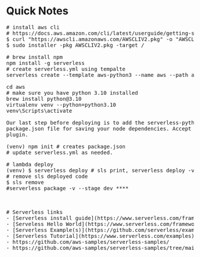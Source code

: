 # Quick Notes
<pre>
# install aws cli
# https://docs.aws.amazon.com/cli/latest/userguide/getting-started-install.html
$ curl "https://awscli.amazonaws.com/AWSCLIV2.pkg" -o "AWSCLIV2.pkg"
$ sudo installer -pkg AWSCLIV2.pkg -target /

# brew install npm
npm install -g serverless
# create serverless.yml using tempalte  
serverless create --template aws-python3 --name aws --path aws

cd aws
# make sure you have python 3.10 installed
brew install python@3.10
virtualenv venv --python=python3.10
venv\Scripts\activate

Our last step before deploying is to add the serverless-python-requirements plugin. Create a 
package.json file for saving your node dependencies. Accept the defaults, then install the 
plugin.

(venv) npm init # creates package.json
# update serverless.yml as needed.

# lambda deploy
(venv) $ serverless deploy # sls print, serverless deploy -v --stage dev
# remove sls deployed code  
$ sls remove 
#serverless package -v --stage dev ****



# Serverless links
- [Serverless install guide](https://www.serverless.com/framework/docs/getting-started)
- [Serveless Hello World](https://www.serverless.com/framework/docs/providers/aws/examples/hello-world/python)
- [Serverless Example(s)](https://github.com/serverless/examples/)
- [Serverless Tutorial](https://www.serverless.com/examples)
- https://github.com/aws-samples/serverless-samples/
- https://github.com/aws-samples/serverless-samples/tree/main/serverless-rest-api

